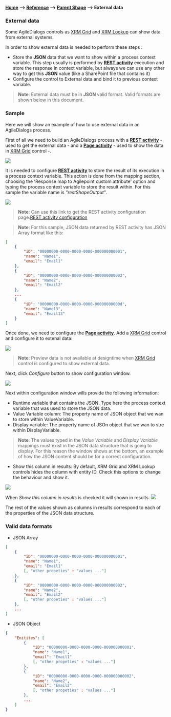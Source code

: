 __[Home](/) --> [Reference](/ref) -->  [Parent Shape](javascript:history.back()) --> External data__

### External data

Some AgileDialogs controls as [XRM Grid](../../guides/common/XRMGrid.md) and [XRM Lookup](../../guides/common/XRMLookup.md) can show data from external systems.

In order to show external data is needed to perform these steps :
 
- Store the **JSON** data that we want to show within a process context variable. This step usually is performed by [**REST activity**](../REST.md) execution and store the response in context variable, 
but always we can use any other way to get this **JSON** value (like a SharePoint file that contains it)
- Configure the control to External data and bind it to previous context variable.
> **Note**: External data must be in **JSON** valid format.  Valid formats are shown below in this document.

### Sample

Here we will show an example of how to use external data in an AgileDialogs process. 

First of all we need to build an AgileDialogs process with a [**REST activity**](../REST.md) - used to get the external data - and a [**Page activity**](../../guides/common/PageFormShape.md) - used to show the data in [XRM Grid](../../guides/common/XRMGrid.md) control -.

![](../media/ExternalData_Sample_01.png)

It is needed to configure [**REST activity**](../REST.md) to store the result of its execution in a process context variable. This action is done from the mapping section, choosing the 'Response map to Agilepoint custom attribute' option and typing the process context variable to store the result within.
For this sample the variable name is *"restShapeOutput"*.

![](../media/ExternalData_Sample_02.png)

> **Note**: Can use this link to get the REST activity configuration page.[REST activity configuration](../REST.md)

> **Note**: For this sample, JSON data returned by REST activity has JSON Array format like this:
```json
[
	{
		"iD": "00000000-0000-0000-0000-000000000001",
		"name": "Name1",
		"email": "Email1"
	},
	{
		"iD": "00000000-0000-0000-0000-000000000002",
		"name": "Name2",
		"email": "Email2"
	},
	...
	{
		"iD": "00000000-0000-0000-0000-00000000000d",
		"name": "Name13",
		"email": "Email13"
	}
]
```

Once done, we need to configure the [**Page activity**](../../guides/common/PageFormShape.md). Add a  [XRM Grid](../../guides/common/XRMGrid.md) control and configure it to extenal data:

![](../media/ExternalData_Sample_03.png)

> **Note**: Preview data is not available at designtime when  [XRM Grid](../../guides/common/XRMGrid.md)  control is configured to show external data.

Next, click *Configure* button to show configuration window.

![](../media/ExternalData_Sample_04.png)

Next within configuration window wills provide the following information:

- Runtime variable that contains the JSON. Type here the process context variable that was used to store the JSON data.
- Value Variable column: The property name of JSON object that we wan to store within ValueVariable. 
- Display variable: The property name of JSOn object that we wan to stre within DisplayVariable.

> **Note**: The values typed in the *Value Variable* and *Display Variable* mappings must exist in the JSON data structure that is going to display. 
For this reason the window shows at the bottom, an example of how the JSON content should be for a correct configuration.

- Show this column in results: By default, XRM Grid and XRM Lookup controls hides the column with entity ID. Check this options to change the behaviour and show it.

![](../media/ExternalData_Sample_05.png)

When *Show this column in results* is checked it will shown in results.
![](../media/ExternalData_Sample_06.png)

The rest of the values shown as columns in results correspond to each of the properties of the JSON data structure.

### Valid data formats

- JSON Array


```json
[
	{
		"iD": "00000000-0000-0000-0000-000000000001",
		"name": "Name1",
		"email": "Email1"
		[, "other propeties" : "values ..."]
	},
	{
		"iD": "00000000-0000-0000-0000-000000000002",
		"name": "Name2",
		"email": "Email2"
		[, "other propeties" : "values ..."]
	},
	...	
]
```

- JSON Object


```json
{
	"Enitites": [
		{
			"iD": "00000000-0000-0000-0000-000000000001",
			"name": "Name1",
			"email": "Email1"
			[, "other propeties" : "values ..."]
		},
		{
			"iD": "00000000-0000-0000-0000-000000000002",
			"name": "Name2",
			"email": "Email2"
			[, "other propeties" : "values ..."]
		},
		...
	]
}

```

